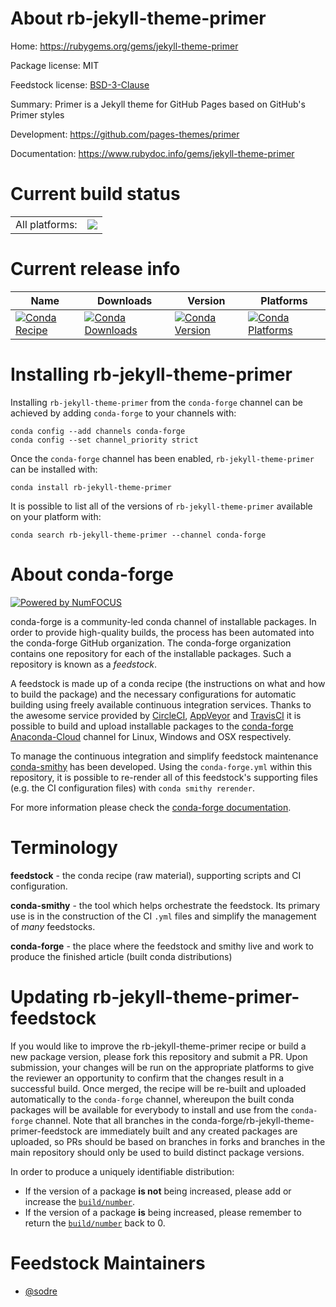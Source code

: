 About rb-jekyll-theme-primer
============================

Home: https://rubygems.org/gems/jekyll-theme-primer

Package license: MIT

Feedstock license: [BSD-3-Clause](https://github.com/conda-forge/rb-jekyll-theme-primer-feedstock/blob/master/LICENSE.txt)

Summary: Primer is a Jekyll theme for GitHub Pages based on GitHub's Primer styles

Development: https://github.com/pages-themes/primer

Documentation: https://www.rubydoc.info/gems/jekyll-theme-primer

Current build status
====================


<table><tr><td>All platforms:</td>
    <td>
      <a href="https://dev.azure.com/conda-forge/feedstock-builds/_build/latest?definitionId=7715&branchName=master">
        <img src="https://dev.azure.com/conda-forge/feedstock-builds/_apis/build/status/rb-jekyll-theme-primer-feedstock?branchName=master">
      </a>
    </td>
  </tr>
</table>

Current release info
====================

| Name | Downloads | Version | Platforms |
| --- | --- | --- | --- |
| [![Conda Recipe](https://img.shields.io/badge/recipe-rb--jekyll--theme--primer-green.svg)](https://anaconda.org/conda-forge/rb-jekyll-theme-primer) | [![Conda Downloads](https://img.shields.io/conda/dn/conda-forge/rb-jekyll-theme-primer.svg)](https://anaconda.org/conda-forge/rb-jekyll-theme-primer) | [![Conda Version](https://img.shields.io/conda/vn/conda-forge/rb-jekyll-theme-primer.svg)](https://anaconda.org/conda-forge/rb-jekyll-theme-primer) | [![Conda Platforms](https://img.shields.io/conda/pn/conda-forge/rb-jekyll-theme-primer.svg)](https://anaconda.org/conda-forge/rb-jekyll-theme-primer) |

Installing rb-jekyll-theme-primer
=================================

Installing `rb-jekyll-theme-primer` from the `conda-forge` channel can be achieved by adding `conda-forge` to your channels with:

```
conda config --add channels conda-forge
conda config --set channel_priority strict
```

Once the `conda-forge` channel has been enabled, `rb-jekyll-theme-primer` can be installed with:

```
conda install rb-jekyll-theme-primer
```

It is possible to list all of the versions of `rb-jekyll-theme-primer` available on your platform with:

```
conda search rb-jekyll-theme-primer --channel conda-forge
```


About conda-forge
=================

[![Powered by NumFOCUS](https://img.shields.io/badge/powered%20by-NumFOCUS-orange.svg?style=flat&colorA=E1523D&colorB=007D8A)](http://numfocus.org)

conda-forge is a community-led conda channel of installable packages.
In order to provide high-quality builds, the process has been automated into the
conda-forge GitHub organization. The conda-forge organization contains one repository
for each of the installable packages. Such a repository is known as a *feedstock*.

A feedstock is made up of a conda recipe (the instructions on what and how to build
the package) and the necessary configurations for automatic building using freely
available continuous integration services. Thanks to the awesome service provided by
[CircleCI](https://circleci.com/), [AppVeyor](https://www.appveyor.com/)
and [TravisCI](https://travis-ci.com/) it is possible to build and upload installable
packages to the [conda-forge](https://anaconda.org/conda-forge)
[Anaconda-Cloud](https://anaconda.org/) channel for Linux, Windows and OSX respectively.

To manage the continuous integration and simplify feedstock maintenance
[conda-smithy](https://github.com/conda-forge/conda-smithy) has been developed.
Using the ``conda-forge.yml`` within this repository, it is possible to re-render all of
this feedstock's supporting files (e.g. the CI configuration files) with ``conda smithy rerender``.

For more information please check the [conda-forge documentation](https://conda-forge.org/docs/).

Terminology
===========

**feedstock** - the conda recipe (raw material), supporting scripts and CI configuration.

**conda-smithy** - the tool which helps orchestrate the feedstock.
                   Its primary use is in the construction of the CI ``.yml`` files
                   and simplify the management of *many* feedstocks.

**conda-forge** - the place where the feedstock and smithy live and work to
                  produce the finished article (built conda distributions)


Updating rb-jekyll-theme-primer-feedstock
=========================================

If you would like to improve the rb-jekyll-theme-primer recipe or build a new
package version, please fork this repository and submit a PR. Upon submission,
your changes will be run on the appropriate platforms to give the reviewer an
opportunity to confirm that the changes result in a successful build. Once
merged, the recipe will be re-built and uploaded automatically to the
`conda-forge` channel, whereupon the built conda packages will be available for
everybody to install and use from the `conda-forge` channel.
Note that all branches in the conda-forge/rb-jekyll-theme-primer-feedstock are
immediately built and any created packages are uploaded, so PRs should be based
on branches in forks and branches in the main repository should only be used to
build distinct package versions.

In order to produce a uniquely identifiable distribution:
 * If the version of a package **is not** being increased, please add or increase
   the [``build/number``](https://docs.conda.io/projects/conda-build/en/latest/resources/define-metadata.html#build-number-and-string).
 * If the version of a package **is** being increased, please remember to return
   the [``build/number``](https://docs.conda.io/projects/conda-build/en/latest/resources/define-metadata.html#build-number-and-string)
   back to 0.

Feedstock Maintainers
=====================

* [@sodre](https://github.com/sodre/)

